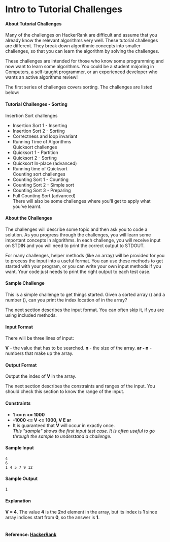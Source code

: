 Intro to Tutorial Challenges
============================
#### About Tutorial Challenges 
Many of the challenges on HackerRank are difficult and assume that you already know the relevant algorithms very well. These tutorial challenges are different. They break down algorithmic concepts into smaller challenges, so that you can learn the algorithm by solving the challenges.

These challenges are intended for those who know some programming and now want to learn some algorithms. You could be a student majoring in Computers, a self-taught programmer, or an experienced developer who wants an active algorithms review!

The first series of challenges covers sorting. The challenges are listed below:

#### Tutorial Challenges - Sorting

Insertion Sort challenges
- Insertion Sort 1 - Inserting<br>
- Insertion Sort 2 - Sorting<br>
- Correctness and loop invariant<br>
- Running Time of Algorithms<br>
Quicksort challenges
- Quicksort 1 - Partition<br>
- Quicksort 2 - Sorting<br>
- Quicksort In-place (advanced)<br>
- Running time of Quicksort<br>
Counting sort challenges
- Counting Sort 1 - Counting<br>
- Counting Sort 2 - Simple sort<br>
- Counting Sort 3 - Preparing<br>
- Full Counting Sort (advanced)<br>
There will also be some challenges where you'll get to apply what you've learnt.

#### About the Challenges 
The challenges will describe some topic and then ask you to code a solution. As you progress through the challenges, you will learn some important concepts in algorithms. In each challenge, you will receive input on STDIN and you will need to print the correct output to STDOUT.

For many challenges, helper methods (like an array) will be provided for you to process the input into a useful format. You can use these methods to get started with your program, or you can write your own input methods if you want. Your code just needs to print the right output to each test case.

#### Sample Challenge 
This is a simple challenge to get things started. Given a sorted array () and a number (), can you print the index location of  in the array?

The next section describes the input format. You can often skip it, if you are using included methods.

#### Input Format 
There will be three lines of input:

**V** - the value that has to be searched.
**n** - the size of the array.
**ar - n** -  numbers that make up the array.
#### Output Format 
Output the index of **V** in the array.

The next section describes the constraints and ranges of the input. You should check this section to know the range of the input.

#### Constraints
- **1 <= n <= 1000**
- **-1000 <= V <= 1000, V E ar**
- It is guaranteed that **V** will occur in  exactly once.<br>
<i>This "sample" shows the first input test case. It is often useful to go through the sample to understand a challenge.</i>

#### Sample Input
```
4
6
1 4 5 7 9 12
```
#### Sample Output

```
1
```
#### Explanation 
**V = 4**. The value **4** is the **2**nd element in the array, but its index is **1** since array indices start from **0**, so the answer is **1**.
<br>
<br>
#### Reference: [HackerRank](https://www.hackerrank.com/challenges/tutorial-intro)
